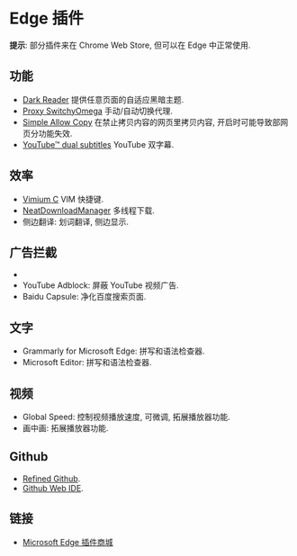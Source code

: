 # Edge 插件

**提示**: 部分插件来在 Chrome Web Store, 但可以在 Edge 中正常使用.  

## 功能

- [Dark Reader] 提供任意页面的自适应黑暗主题.
- [Proxy SwitchyOmega] 手动/自动切换代理.
- [Simple Allow Copy] 在禁止拷贝内容的网页里拷贝内容, 开启时可能导致部网页分功能失效.
- [YouTube™ dual subtitles] YouTube 双字幕.

## 效率

- [Vimium C] VIM 快捷键.
- [NeatDownloadManager] 多线程下载.
- 侧边翻译: 划词翻译, 侧边显示.

## 广告拦截

- [Adblock Plus]: 通用广告拦截器.
- YouTube Adblock: 屏蔽 YouTube 视频广告.
- Baidu Capsule: 净化百度搜索页面.

## 文字

- Grammarly for Microsoft Edge: 拼写和语法检查器.
- Microsoft Editor: 拼写和语法检查器.

## 视频

- Global Speed: 控制视频播放速度, 可微调, 拓展播放器功能.
- 画中画: 拓展播放器功能.

## Github

- [Refined Github].
- [Github Web IDE].

## 链接

- [Microsoft Edge 插件商城](https://microsoftedge.microsoft.com/addons/Microsoft-Edge-Extensions-Home)

[Dark Reader]:             https://chrome.google.com/webstore/detail/dark-reader/eimadpbcbfnmbkopoojfekhnkhdbieeh
[Proxy SwitchyOmega]:      https://microsoftedge.microsoft.com/addons/detail/proxy-switchyomega/fdbloeknjpnloaggplaobopplkdhnikc
[Simple Allow Copy]:       https://microsoftedge.microsoft.com/addons/detail/simple-allow-copy/kkemgiffjdndikokhpoecoloebgeibde
[YouTube™ dual subtitles]: https://microsoftedge.microsoft.com/addons/detail/youtube%E2%84%A2-dual-subtitles/kicjdgmlfepkcglkdcaalgikoaphdbbp
[Vimium C]:                https://chrome.google.com/webstore/detail/vimium-c-all-by-keyboard/hfjbmagddngcpeloejdejnfgbamkjaeg
[NeatDownloadManager]:     https://microsoftedge.microsoft.com/addons/detail/neatdownloadmanager-exten/pbghcbaeehloijjcebiflemhcebmlnke
[Adblock Plus]:            https://chrome.google.com/webstore/detail/adblock-plus-free-ad-bloc/cfhdojbkjhnklbpkdaibdccddilifddb
[Refined Github]:          https://chrome.google.com/webstore/detail/refined-github/hlepfoohegkhhmjieoechaddaejaokhf
[Github Web IDE]:          https://microsoftedge.microsoft.com/addons/detail/github-web-ide/akjbkjciknacicbnkfjbnlaeednpadcf
